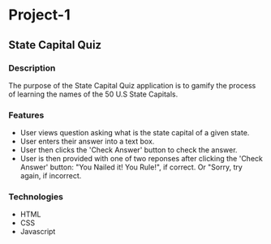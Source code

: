 # Project-1

## State Capital Quiz

### Description
The purpose of the State Capital Quiz application is to gamify the process of learning the names of the 50 U.S State Capitals.

### Features

* User views question asking
  what is the state capital of a given state.
* User enters their answer 
  into a text box.
* User then clicks the
  'Check Answer' button to check the answer.
* User is then provided with
  one of two reponses after clicking the 'Check Answer' button: "You Nailed it! You Rule!", if correct. Or "Sorry, try again, if incorrect.

### Technologies

* HTML
* CSS
* Javascript



